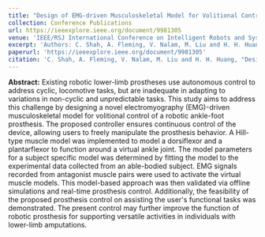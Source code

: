 ```yaml
---
title: "Design of EMG-driven Musculoskeletal Model for Volitional Control of a Robotic Ankle Prosthesis"
collection: Conference Publications
url: https://ieeexplore.ieee.org/document/9981305
venue: 'IEEE/RSJ International Conference on Intelligent Robots and Systems (IROS), Kyoto, Japan'
excerpt: 'Authors: C. Shah, A. Fleming, V. Nalam, M. Liu and H. H. Huang'
paperurl: 'https://ieeexplore.ieee.org/document/9981305'
citation: 'C. Shah, A. Fleming, V. Nalam, M. Liu and H. H. Huang, "Design of EMG-driven Musculoskeletal Model for Volitional Control of a Robotic Ankle Prosthesis," 2022 IEEE/RSJ International Conference on Intelligent Robots and Systems (IROS), Kyoto, Japan, 2022, pp. 12261-12266, doi: 10.1109/IROS47612.2022.9981305.'
---
```


**Abstract:** Existing robotic lower-limb prostheses use autonomous control to address cyclic, locomotive tasks, but are inadequate in adapting to variations in non-cyclic and unpredictable tasks. This study aims to address this challenge by designing a novel electromyography (EMG)-driven musculoskeletal model for volitional control of a robotic ankle-foot prosthesis. The proposed controller ensures continuous control of the device, allowing users to freely manipulate the prosthesis behavior. A Hill-type muscle model was implemented to model a dorsiflexor and a plantarflexor to function around a virtual ankle joint. The model parameters for a subject specific model was determined by fitting the model to the experimental data collected from an able-bodied subject. EMG signals recorded from antagonist muscle pairs were used to activate the virtual muscle models. This model-based approach was then validated via offline simulations and real-time prosthesis control. Additionally, the feasibility of the proposed prosthesis control on assisting the user's functional tasks was demonstrated. The present control may further improve the function of robotic prosthesis for supporting versatile activities in individuals with lower-limb amputations.